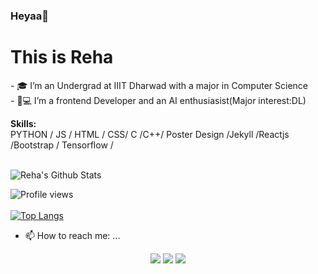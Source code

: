 ### Heyaa👋

<!--
**Rehasree/Rehasree** is a ✨ _special_ ✨ repository because its `README.md` (this file) appears on your GitHub profile.
Here are some ideas to get you started:
-->
<h1>This is Reha</h1>
- 🎓 I’m an Undergrad at IIIT Dharwad with a major in Computer Science </br>
- 👩💻 I’m a frontend Developer and an AI enthusiasist(Major interest:DL)</br>


<b>Skills:</b><br>
PYTHON / JS / HTML / CSS/ C /C++/ Poster Design /Jekyll /Reactjs /Bootstrap / Tensorflow /
<br><br>

![Reha's Github Stats](https://github-readme-stats.vercel.app/api?username=SatwikPasumarthi&theme=chartreuse-dark&show_icons=true&hide_border=false&include_all_commits=true&show_owner=true&count_private=true&hide_rank=false&cache_seconds=86000)
<br>

![Profile views](https://gpvc.arturio.dev/Rehasree)  
<br>
[![Top Langs](https://github-readme-stats.vercel.app/api/top-langs/?username=Rehasree&langs_count=8&layout=compact)](https://github.com/Rehasree/github-readme-stats)
- 📫 How to reach me: ...</br>
<p align="center">
<a href="https://www.linkedin.com/in/rayha2704/"><img src="https://img.shields.io/badge/-Reha-0077B5?style=flat&logo=Linkedin&logoColor=white"/></a>
<a href="mailto:rehasreekoneru@gmail.com"><img src="https://img.shields.io/badge/-rehasreekoneru@gmail.com-D14836?style=flat&logo=Gmail&logoColor=white"/></a>
<a href="https://instagram.com/ray_ha_2704"><img src="https://img.shields.io/badge/-ray_ha_2704-E4405F?style=flat&logo=Instagram&logoColor=white"/></a>

</p>
